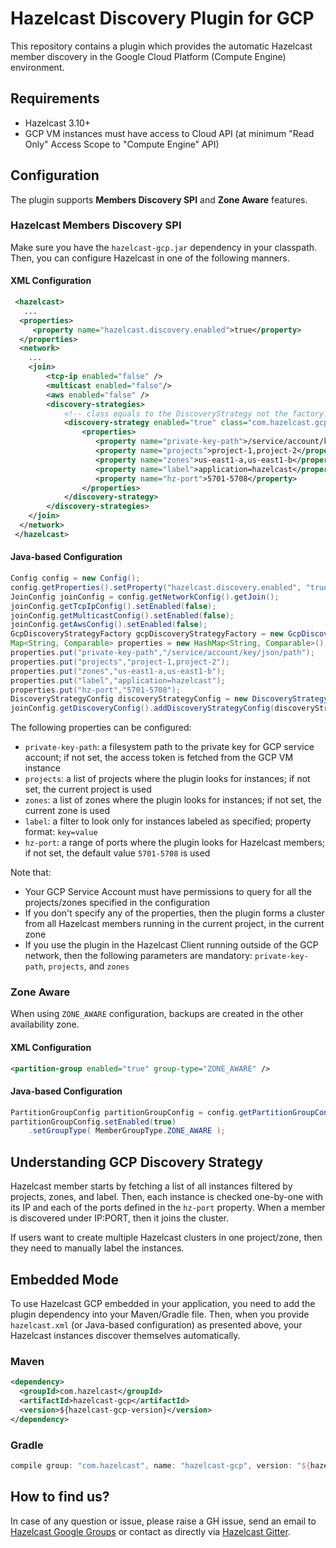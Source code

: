 # Hazelcast Discovery Plugin for GCP

This repository contains a plugin which provides the automatic Hazelcast member discovery in the Google Cloud Platform (Compute Engine) environment.

## Requirements

- Hazelcast 3.10+
- GCP VM instances must have access to Cloud API (at minimum "Read Only" Access Scope to "Compute Engine" API)

## Configuration

The plugin supports **Members Discovery SPI** and **Zone Aware** features.

### Hazelcast Members Discovery SPI

Make sure you have the `hazelcast-gcp.jar` dependency in your classpath. Then, you can configure Hazelcast in one of the following manners.

#### XML Configuration

```xml
 <hazelcast>
   ...
  <properties>
     <property name="hazelcast.discovery.enabled">true</property>
  </properties>
  <network>
    ...
    <join>
        <tcp-ip enabled="false" />
        <multicast enabled="false"/>
        <aws enabled="false" />
        <discovery-strategies>
            <!-- class equals to the DiscoveryStrategy not the factory! -->
            <discovery-strategy enabled="true" class="com.hazelcast.gcp.GcpDiscoveryStrategy">
                <properties>
                   <property name="private-key-path">/service/account/key/json/path</property>
                   <property name="projects">project-1,project-2</property>
                   <property name="zones">us-east1-a,us-east1-b</property>
                   <property name="label">application=hazelcast</property>
                   <property name="hz-port">5701-5708</property>
                </properties>
            </discovery-strategy>
        </discovery-strategies>
    </join>
  </network>
 </hazelcast>
```

#### Java-based Configuration

```java
Config config = new Config();
config.getProperties().setProperty("hazelcast.discovery.enabled", "true");
JoinConfig joinConfig = config.getNetworkConfig().getJoin();
joinConfig.getTcpIpConfig().setEnabled(false);
joinConfig.getMulticastConfig().setEnabled(false);
joinConfig.getAwsConfig().setEnabled(false);
GcpDiscoveryStrategyFactory gcpDiscoveryStrategyFactory = new GcpDiscoveryStrategyFactory();
Map<String, Comparable> properties = new HashMap<String, Comparable>();
properties.put("private-key-path","/service/account/key/json/path");
properties.put("projects","project-1,project-2");
properties.put("zones","us-east1-a,us-east1-b");
properties.put("label","application=hazelcast");
properties.put("hz-port","5701-5708");
DiscoveryStrategyConfig discoveryStrategyConfig = new DiscoveryStrategyConfig(gcpDiscoveryStrategyFactory, properties);
joinConfig.getDiscoveryConfig().addDiscoveryStrategyConfig(discoveryStrategyConfig);
```

The following properties can be configured:
* `private-key-path`: a filesystem path to the private key for GCP service account; if not set, the access token is fetched from the GCP VM instance
* `projects`: a list of projects where the plugin looks for instances; if not set, the current project is used
* `zones`: a list of zones where the plugin looks for instances; if not set, the current zone is used
* `label`: a filter to look only for instances labeled as specified; property format: `key=value`
* `hz-port`: a range of ports where the plugin looks for Hazelcast members; if not set, the default value `5701-5708` is used

Note that:
* Your GCP Service Account must have permissions to query for all the projects/zones specified in the configuration
* If you don't specify any of the properties, then the plugin forms a cluster from all Hazelcast members running in the current project, in the current zone
* If you use the plugin in the Hazelcast Client running outside of the GCP network, then the following parameters are mandatory: `private-key-path`, `projects`, and `zones`

### Zone Aware

When using `ZONE_AWARE` configuration, backups are created in the other availability zone.

#### XML Configuration

```xml
<partition-group enabled="true" group-type="ZONE_AWARE" />
```

#### Java-based Configuration

```java
PartitionGroupConfig partitionGroupConfig = config.getPartitionGroupConfig();
partitionGroupConfig.setEnabled(true)
    .setGroupType( MemberGroupType.ZONE_AWARE );
```

## Understanding GCP Discovery Strategy

Hazelcast member starts by fetching a list of all instances filtered by projects, zones, and label. Then, each instance is checked one-by-one with its IP and each of the ports defined in the `hz-port` property. When a member is discovered under IP:PORT, then it joins the cluster.

If users want to create multiple Hazelcast clusters in one project/zone, then they need to manually label the instances.
 
## Embedded Mode

To use Hazelcast GCP embedded in your application, you need to add the plugin dependency into your Maven/Gradle file. Then, when you provide `hazelcast.xml` (or Java-based configuration) as presented above, your Hazelcast instances discover themselves automatically.

### Maven

```xml
<dependency>
  <groupId>com.hazelcast</groupId>
  <artifactId>hazelcast-gcp</artifactId>
  <version>${hazelcast-gcp-version}</version>
</dependency>
```

### Gradle

```groovy
compile group: "com.hazelcast", name: "hazelcast-gcp", version: "${hazelcast-gcp-version}"
```

## How to find us?

In case of any question or issue, please raise a GH issue, send an email to [Hazelcast Google Groups](https://groups.google.com/forum/#!forum/hazelcast) or contact as directly via [Hazelcast Gitter](https://gitter.im/hazelcast/hazelcast).